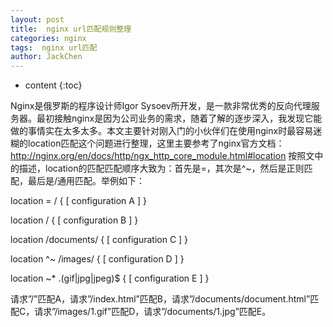 ```yaml
---
layout: post
title:  nginx url匹配规则整理
categories: nginx
tags:  nginx url匹配
author: JackChen
---
```

* content
{:toc}

Nginx是俄罗斯的程序设计师Igor Sysoev所开发，是一款非常优秀的反向代理服务器。最初接触nginx是因为公司业务的需求，随着了解的逐步深入，我发现它能做的事情实在太多太多。本文主要针对刚入门的小伙伴们在使用nginx时最容易迷糊的location匹配这个问题进行整理，这里主要参考了nginx官方文档：
http://nginx.org/en/docs/http/ngx_http_core_module.html#location
按照文中的描述，location的匹配匹配顺序大致为：首先是=，其次是^~，然后是正则匹配，最后是/通用匹配。举例如下：

location = / {
[ configuration A ]
}

location / {
[ configuration B ]
}

location /documents/ {
[ configuration C ]
}

location ^~ /images/ {
[ configuration D ]
}

location ~* \.(gif|jpg|jpeg)$ {
[ configuration E ]
}

请求”/”匹配A，请求”/index.html”匹配B，请求”/documents/document.html”匹配C，请求”/images/1.gif”匹配D，请求”/documents/1.jpg”匹配E。
